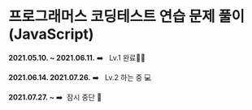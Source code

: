<h1>프로그래머스 코딩테스트 연습 문제 풀이 (JavaScript)</h1>



<b>2021.05.10. ~ 2021.06.11.</b> ➡️ &nbsp; Lv.1 완료👌🏻

<b>2021.06.14. 2021.07.26.</b> ➡️ &nbsp; Lv.2 하는 중 💻

<b>2021.07.27. ~</b> ➡️ &nbsp;잠시 중단 🛑

<!-- <a href="https://www.notion.so/9673ca5a9b394ad18c596d52cb410aa9?v=40ae41b7a1844fe0acd9922cbb8383ef">Notion Link</a> -->

